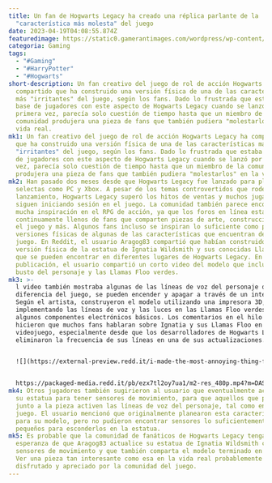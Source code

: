 ```yaml
---
title: Un fan de Hogwarts Legacy ha creado una réplica parlante de la
  "característica más molesta" del juego
date: 2023-04-19T04:08:55.874Z
featuredimage: https://static0.gamerantimages.com/wordpress/wp-content/uploads/2023/04/hogwarts-legacy-ignatia-wildsmith-floo-flames-statue.jpg?q=50&fit=contain&w=1140&h=&dpr=1.5
categoria: Gaming
tags:
  - "#Gaming"
  - "#HarryPotter"
  - "#Hogwarts"
short-description: Un fan creativo del juego de rol de acción Hogwarts Legacy ha
  compartido que ha construido una versión física de una de las características
  más "irritantes" del juego, según los fans. Dado lo frustrada que estaba la
  base de jugadores con este aspecto de Hogwarts Legacy cuando se lanzó por
  primera vez, parecía solo cuestión de tiempo hasta que un miembro de la
  comunidad produjera una pieza de fans que también pudiera "molestarlos" en la
  vida real.
mk1: Un fan creativo del juego de rol de acción Hogwarts Legacy ha compartido
  que ha construido una versión física de una de las características más
  "irritantes" del juego, según los fans. Dado lo frustrada que estaba la base
  de jugadores con este aspecto de Hogwarts Legacy cuando se lanzó por primera
  vez, parecía solo cuestión de tiempo hasta que un miembro de la comunidad
  produjera una pieza de fans que también pudiera "molestarlos" en la vida real.
mk2: Han pasado dos meses desde que Hogwarts Legacy fue lanzado para plataformas
  selectas como PC y Xbox. A pesar de los temas controvertidos que rodearon su
  lanzamiento, Hogwarts Legacy superó los hitos de ventas y muchos jugadores
  siguen iniciando sesión en el juego. La comunidad también parece encontrar
  mucha inspiración en el RPG de acción, ya que los foros en línea están
  continuamente llenos de fans que comparten piezas de arte, construcciones en
  el juego y más. Algunos fans incluso se inspiran lo suficiente como para crear
  versiones físicas de algunas de las características que encuentran dentro del
  juego. En Reddit, el usuario Aragog83 compartió que habían construido una
  versión física de la estatua de Ignatia Wildsmith y sus conocidas Llamas Floo
  que se pueden encontrar en diferentes lugares de Hogwarts Legacy. En la
  publicación, el usuario compartió un corto video del modelo que incluía el
  busto del personaje y las Llamas Floo verdes.
mk3: >-
  l video también mostraba algunas de las líneas de voz del personaje que, a
  diferencia del juego, se pueden encender y apagar a través de un interruptor.
  Según el artista, construyeron el modelo utilizando una impresora 3D,
  implementando las líneas de voz y las luces en las Llamas Floo verdes mediante
  algunos componentes electrónicos básicos. Los comentarios en el hilo en línea
  hicieron que muchos fans hablaran sobre Ignatia y sus Llamas Floo en el
  videojuego, especialmente desde que los desarrolladores de Hogwarts Legacy
  eliminaron la frecuencia de sus líneas en una de sus actualizaciones. 


  ![](https://external-preview.redd.it/i-made-the-most-annoying-thing-from-hogwarts-legacy-and-she-v0-1Ezata9xKA1UXoUeFfvv1OQd9eRde8pyu6VSwu3_-VM.png?width=640&crop=smart&format=pjpg&auto=webp&v=enabled&s=5e78b2269eb1d1bf39a77d6289c7fd3b3669ca9a)


  https://packaged-media.redd.it/pb/ezx7tl2oy7ua1/m2-res_480p.mp4?m=DASHPlaylist.mpd&v=1&e=1681880990&s=4fbd282e8be11df78118127f96d8fc48cd6e3001#t=0
mk4: Otros jugadores también sugirieron al usuario que eventualmente actualizara
  su estatua para tener sensores de movimiento, para que aquellos que pasen
  junto a la pieza activen las líneas de voz del personaje, tal como en el
  juego. El usuario mencionó que originalmente planearon esta característica
  para su modelo, pero no pudieron encontrar sensores lo suficientemente
  pequeños para esconderlos en la estatua.
mk5: Es probable que la comunidad de fanáticos de Hogwarts Legacy tenga la
  esperanza de que Aragog83 actualice su estatua de Ignatia Wildsmith con
  sensores de movimiento y que también comparta el modelo terminado en Reddit.
  Ver una pieza tan interesante como esa en la vida real probablemente será
  disfrutado y apreciado por la comunidad del juego.
---
```

